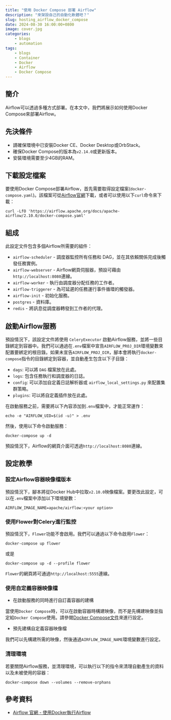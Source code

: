 ```yaml
---
title: "使用 Docker Compose 部署 Airflow"
description: "來架設自己的自動化軟體吧？"
slug: hosting_airflow_docker_compose
date: 2024-08-30 16:00:00+0800
image: cover.jpg
categories:
    - blogs
    - automation
tags:
    - blogs
    - Container
    - Docker
    - Airflow
    - Docker Compose
---
```


## 簡介

Airflow可以透過多種方式部署。在本文中，我們將展示如何使用Docker Compose來部署Airflow。

## 先決條件

* 請確保環境中已安裝Docker CE、Docker Desktop或OrbStack。
* 確保Docker Compose的版本為`v2.14.0`或更新版本。
* 安裝環境需要至少4GB的RAM。

## 下載設定檔案

要使用Docker Compose部署Airflow，首先需要取得設定檔案(`docker-compose.yaml`)。該檔案可從[Airflow官網](https://airflow.apache.org/docs/helm-chart/stable/index.html)下載，或者可以使用以下`curl`命令來下載：

```shell
curl -LfO 'https://airflow.apache.org/docs/apache-airflow/2.10.0/docker-compose.yaml'
```

## 組成

此設定文件包含多個Airflow所需要的組件：

* `airflow-scheduler` - 調度器監控所有任務和 DAG，並在其依賴關係完成後觸發任務實例。
* `airflow-webserver` - Airflow網頁伺服器，預設可藉由`http://localhost:8080`連線。
* `airflow-worker` - 執行由調度器分配任務的工作者。
* `airflow-triggerer` - 為可延遲的任務運行事件循環的觸發器。
* `airflow-init` - 初始化服務。
* `postgres` - 資料庫。
* `redis` - 將訊息從調度器轉發到工作者的代理。

## 啟動Airflow服務

預設情況下，該設定文件將使用 `CeleryExecutor` 啟動Airflow服務，並將一些目錄綁定到容器中。我們可以通過在`.env`檔案中宣告`AIRFLOW_PROJ_DIR`環境變數來配置要綁定的根目錄。如果未宣告`AIRFLOW_PROJ_DIR`，腳本會將執行`docker-compose`指令的目錄綁定到容器，並自動產生包含以下子目錄：

* `dags`: 可以將 `DAG` 檔案放在此處。
* `logs`: 包含任務執行和調度器的日誌。
* `config`: 可以添加自定義日誌解析器或 `airflow_local_settings.py` 來配置集群策略。
* `plugins`: 可以將自定義插件放在此處。

在啟動服務之前，需要將以下內容添加到`.env`檔案中，才能正常運作：

```shell
echo -e "AIRFLOW_UID=$(id -u)" > .env
```

然後，使用以下命令啟動服務：

```shell
docker-compose up -d
```
預設情況下，Airflow的網頁介面可透過`http://localhost:8080`連線。

## 設定教學

### 設定Airflow容器映像檔版本

預設情況下，腳本將從Docker Hub中拉取`v2.10.0`映像檔案。要更改此設定，可以在`.env`檔案中添加以下環境變數：

```
AIRFLOW_IMAGE_NAME=apache/airflow:<your option>
```

### 使用Flower對Celery進行監控

預設情況下，`Flower`功能不會啟用。我們可以通過以下命令啟用`Flower`：

```shell
docker-compose up flower
```

或是

```shell
docker-compose up -d --profile flower
```

`Flower`的網頁將可通過`http://localhost:5555`連線。

### 使用自定義容器映像檔

* 在啟動服務的同時進行自訂義容器的建構

當使用`Docker Compose`時，可以在啟動容器時構建映像，而不是先構建映像並指定給`Docker Compose`使用。請參閱[Docker Compose文件](https://docs.docker.com/reference/compose-file/build/)來進行設定。

* 預先建構自定義容器映像檔

我們可以先構建所需的映像，然後通過`AIRFLOW_IMAGE_NAME`環境變數進行設定。

### 清理環境

若要關閉Airflow服務，並清理環境，可以執行以下的指令來清理自動產生的資料以及未被使用的容器：

```shell
docker-compose down --volumes --remove-orphans
```


## 參考資料

* [Airflow 官網 - 使用Docker執行Airflow](https://airflow.apache.org/docs/apache-airflow/stable/howto/docker-compose/index.html)